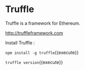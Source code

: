 # Truffle

Truffle is a framework for Ethereum.

http://truffleframework.com

Install Truffle :

`npm install -g truffle`{{execute}}

`truffle version`{{execute}}
